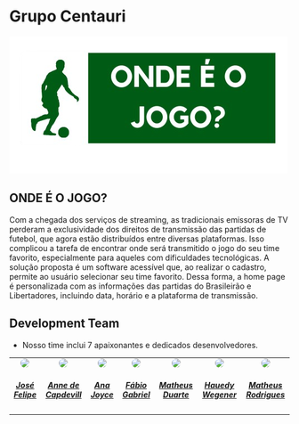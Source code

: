 # Grupo Centauri
![Logo](projeto/client/public/logoss.png)

## ONDE É O JOGO?

Com a chegada dos serviços de streaming, as tradicionais emissoras de TV perderam a exclusividade dos direitos de transmissão das partidas de futebol, que agora estão distribuídos entre diversas plataformas. Isso complicou a tarefa de encontrar onde será transmitido o jogo do seu time favorito, especialmente para aqueles com dificuldades tecnológicas. A solução proposta é um software acessível que, ao realizar o cadastro, permite ao usuário selecionar seu time favorito. Dessa forma, a home page é personalizada com as informações das partidas do Brasileirão e Libertadores, incluindo data, horário e a plataforma de transmissão.

## Development Team

- Nosso time inclui 7 apaixonantes e dedicados desenvolvedores.

<center>
<table style="margin-left: auto; margin-right: auto;">
    <tr>
        <td align="center">
            <a href="https://github.com/Jose1277">
                <img style="border-radius: 50%;" src="https://avatars.githubusercontent.com/u/132015244?v=4" width="150px;"/>
                <h5 class="text-center">José Felipe</h5>
            </a>
        </td>
        <td align="center">
            <a href="https://github.com/nanecapde">
                <img style="border-radius: 50%;" src="https://avatars.githubusercontent.com/u/122893055?v=4" width="150px;"/>
                <h5 class="text-center">Anne de Capdevill</h5>
            </a>
        </td>
       <td align="center">
            <a href="https://github.com/anajoyceamorim">
                <img style="border-radius: 50%;" src="https://avatars.githubusercontent.com/u/106260288?v=4" width="150px;"/>
                <h5 class="text-center">Ana Joyce</h5>
            </a>
        </td>
        <td align="center">
            <a href="https://github.com/fabinsz">
                <img style="border-radius: 50%;" src="https://avatars.githubusercontent.com/u/132784196?v=4" width="150px;"/>
                <h5 class="text-center">Fábio Gabriel</h5>
            </a>
        </td>
        </td>
        <td align="center">
            <a href="https://github.com/smmstakes">
                <img style="border-radius: 50%;" src="https://avatars.githubusercontent.com/u/102482458?v=4" width="150px;"/>
                <h5 class="text-center">Matheus Duarte</h5>
            </a>
        </td>
        <td align="center">
            <a href="https://github.com/HauedyWS">
                <img style="border-radius: 50%;" src="https://avatars.githubusercontent.com/u/104246126?v=4" width="150px;"/>
                <h5 class="text-center">Hauedy Wegener</h5>
            </a>
        </td>
        <td align="center">
            <a href="https://github.com/mrodrigues14">
                <img style="border-radius: 50%;" src="https://avatars.githubusercontent.com/u/102708746?v=4" width="150px;"/>
                <h5 class="text-center">Matheus Rodrigues</h5>
            </a>
        </td>

</table>
</center>
